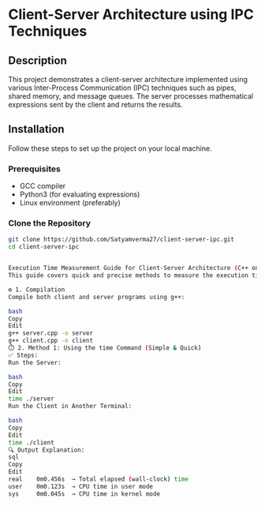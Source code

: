 # Client-Server Architecture using IPC Techniques

## Description
This project demonstrates a client-server architecture implemented using various Inter-Process Communication (IPC) techniques such as pipes, shared memory, and message queues. The server processes mathematical expressions sent by the client and returns the results.

## Installation
Follow these steps to set up the project on your local machine.

### Prerequisites
- GCC compiler
- Python3 (for evaluating expressions)
- Linux environment (preferably)

### Clone the Repository
```sh
git clone https://github.com/Satyamverma27/client-server-ipc.git
cd client-server-ipc


Execution Time Measurement Guide for Client-Server Architecture (C++ on Linux)
This guide covers quick and precise methods to measure the execution time of any client-server architecture in C++ on Linux.

⚙️ 1. Compilation
Compile both client and server programs using g++:

bash
Copy
Edit
g++ server.cpp -o server
g++ client.cpp -o client
⏱️ 2. Method 1: Using the time Command (Simple & Quick)
✅ Steps:
Run the Server:

bash
Copy
Edit
time ./server
Run the Client in Another Terminal:

bash
Copy
Edit
time ./client
🔍 Output Explanation:
sql
Copy
Edit
real    0m0.456s  → Total elapsed (wall-clock) time
user    0m0.123s  → CPU time in user mode
sys     0m0.045s  → CPU time in kernel mode


